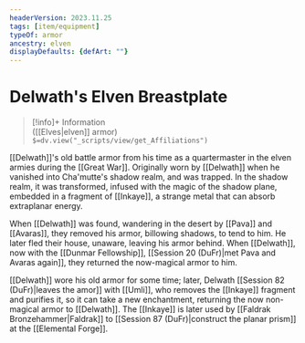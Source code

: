 ```yaml
---
headerVersion: 2023.11.25
tags: [item/equipment]
typeOf: armor
ancestry: elven
displayDefaults: {defArt: ""}
---
```

# Delwath's Elven Breastplate
>[!info]+ Information  
> ([[Elves|elven]] armor)  
> `$=dv.view("_scripts/view/get_Affiliations")`

[[Delwath]]'s old battle armor from his time as a quartermaster in the elven armies during the [[Great War]]. Originally worn by [[Delwath]] when he vanished into Cha'mutte's shadow realm, and was trapped. In the shadow realm, it was transformed, infused with the magic of the shadow plane, embedded in a fragment of [[Inkaye]], a strange metal that can absorb extraplanar energy. 

When [[Delwath]] was found, wandering in the desert by [[Pava]] and [[Avaras]], they removed his armor, billowing shadows, to tend to him. He later fled their house, unaware, leaving his armor behind. When [[Delwath]], now with the [[Dunmar Fellowship]], [[Session 20 (DuFr)|met Pava and Avaras again]], they returned the now-magical armor to him. 

[[Delwath]] wore his old armor for some time; later, Delwath [[Session 82 (DuFr)|leaves the amor]] with [[Umli]], who removes the [[Inkaye]] fragment and purifies it, so it can take a new enchantment, returning the now non-magical armor to [[Delwath]]. The [[Inkaye]] is later used by [[Faldrak Bronzehammer|Faldrak]] to [[Session 87 (DuFr)|construct the planar prism]] at the [[Elemental Forge]]. 